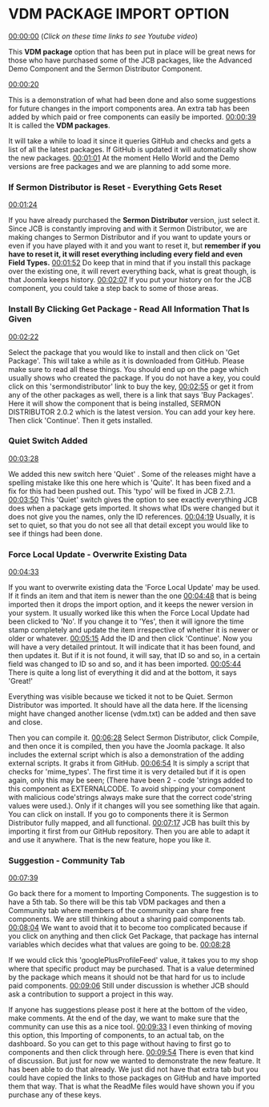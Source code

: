 # VDM PACKAGE IMPORT OPTION

[00:00:00](https://www.youtube.com/watch?v=OHvawooT67s&list=PLQRGFI8XZ_wtGvPQZWBfDzzlERLQgpMRE&t=00h00m00s)
(_Click on these time links to see Youtube video_)

This **VDM package** option that has been put in place will be great news for those who have purchased some of the JCB packages, like the Advanced Demo Component and the Sermon Distributor Component.

[00:00:20](https://www.youtube.com/watch?v=OHvawooT67s&list=PLQRGFI8XZ_wtGvPQZWBfDzzlERLQgpMRE&t=00h00m20s)

This is a demonstration of what had been done and also some suggestions for future changes in the import components area. An extra tab has been added by which paid or free components can easily be imported. [00:00:39](https://www.youtube.com/watch?v=OHvawooT67s&list=PLQRGFI8XZ_wtGvPQZWBfDzzlERLQgpMRE&t=00h00m39s)  It is called the **VDM packages**.

 It will take a while to load it since it queries GitHub and checks and gets a list of all the latest packages.  If GitHub is updated it will automatically show the new packages. [00:01:01](https://www.youtube.com/watch?v=OHvawooT67s&list=PLQRGFI8XZ_wtGvPQZWBfDzzlERLQgpMRE&t=00h01m01s)  At the moment Hello World and the Demo versions are free packages and we are planning to add some more. 

### If Sermon Distributor is Reset - Everything Gets Reset

[00:01:24](https://www.youtube.com/watch?v=OHvawooT67s&list=PLQRGFI8XZ_wtGvPQZWBfDzzlERLQgpMRE&t=00h01m24s)

If you have already purchased the **Sermon Distributor** version, just select it. Since JCB is constantly improving and with it Sermon Distributor, we are making changes to Sermon Distributor and if you want to update yours or even if you have played with it and you want to reset it, but **remember if you have to reset it, it will reset everything including every field and even Field Types.** [00:01:52](https://www.youtube.com/watch?v=OHvawooT67s&list=PLQRGFI8XZ_wtGvPQZWBfDzzlERLQgpMRE&t=00h01m52s) Do keep that in mind that if you install this package over the existing one, it will revert everything back, what is great though, is that Joomla keeps history. [00:02:07](https://www.youtube.com/watch?v=OHvawooT67s&list=PLQRGFI8XZ_wtGvPQZWBfDzzlERLQgpMRE&t=00h02m07s) If you put your history on for the JCB component, you could take a step back to some of those areas.

### Install By Clicking Get Package - Read All Information That Is Given 

[00:02:22](https://www.youtube.com/watch?v=OHvawooT67s&list=PLQRGFI8XZ_wtGvPQZWBfDzzlERLQgpMRE&t=00h02m22s) 

Select the package that you would like to install and then click on 'Get Package'. This will take a while as it is downloaded from GitHub. Please make sure to read all these things.  You should end up on the page which usually shows who created the package. If you do not have a key, you could click on this 'sermondistributor' link to buy the key, [00:02:55](https://www.youtube.com/watch?v=OHvawooT67s&list=PLQRGFI8XZ_wtGvPQZWBfDzzlERLQgpMRE&t=00h02m55s) or get it from any of the other packages as well, there is a link that says 'Buy Packages'. Here it will show the component that is being installed, SERMON DISTRIBUTOR 2.0.2 which is the latest version. You can add your key here. Then click 'Continue'.  Then it gets installed. 

### Quiet Switch Added

[00:03:28](https://www.youtube.com/watch?v=OHvawooT67s&list=PLQRGFI8XZ_wtGvPQZWBfDzzlERLQgpMRE&t=00h03m28s)

We added this new switch here 'Quiet' . Some of the releases might have a spelling mistake like this one here which is 'Quite'. It has been fixed and a fix for this had been pushed out. This 'typo' will be fixed in JCB 2.7.1. [00:03:50](https://www.youtube.com/watch?v=OHvawooT67s&list=PLQRGFI8XZ_wtGvPQZWBfDzzlERLQgpMRE&t=00h03m50s)  This 'Quiet' switch gives the option to see exactly everything JCB does when a package gets imported. It shows what IDs were changed but it does not give you the names, only the ID references.  [00:04:19](https://www.youtube.com/watch?v=OHvawooT67s&list=PLQRGFI8XZ_wtGvPQZWBfDzzlERLQgpMRE&t=00h04m19s)  Usually, it is set to quiet, so that you do not see all that detail except you would like to see if things had been done.

### Force Local Update - Overwrite Existing Data

[00:04:33](https://www.youtube.com/watch?v=OHvawooT67s&list=PLQRGFI8XZ_wtGvPQZWBfDzzlERLQgpMRE&t=00h04m33s)

If you want to overwrite existing data the 'Force Local Update' may be used. If it finds an item and that item is newer than the one [00:04:48](https://www.youtube.com/watch?v=OHvawooT67s&list=PLQRGFI8XZ_wtGvPQZWBfDzzlERLQgpMRE&t=00h04m48s) that is being imported then it drops the import option, and it keeps the newer version in your system. It usually worked like this when the Force Local Update had been clicked to 'No'. If you change it to 'Yes', then it will ignore the time stamp completely and update the item irrespective of whether it is newer or older or whatever. [00:05:15](https://www.youtube.com/watch?v=OHvawooT67s&list=PLQRGFI8XZ_wtGvPQZWBfDzzlERLQgpMRE&t=00h05m15s) Add the ID and then  click 'Continue'. Now you will have a very detailed printout. It will indicate that it has been found, and then updates it. But if it is not found, it will say, that ID so and so, in a certain field was changed to ID so and so, and it has been imported. [00:05:44](https://www.youtube.com/watch?v=OHvawooT67s&list=PLQRGFI8XZ_wtGvPQZWBfDzzlERLQgpMRE&t=00h05m44s)  There is quite a long list of everything it did and at the bottom, it says 'Great!' 

Everything was visible because we ticked it not to be Quiet. Sermon Distributor was imported. It should have all the data here. If the licensing might have changed another license (vdm.txt) can be added and then save and close. 

Then you can compile it. [00:06:28](https://www.youtube.com/watch?v=OHvawooT67s&list=PLQRGFI8XZ_wtGvPQZWBfDzzlERLQgpMRE&t=00h06m28s) Select Sermon Distributor, click Compile, and then once it is compiled, then you have the Joomla package. It also includes the external script which is also a demonstration of the adding external scripts. It grabs it from GitHub. [00:06:54](https://www.youtube.com/watch?v=OHvawooT67s&list=PLQRGFI8XZ_wtGvPQZWBfDzzlERLQgpMRE&t=00h06m54s) It is simply a script that checks for 'mime_types'. The first time it is very detailed but if it is open again, only this may be seen; (There have been 2 - code 'strings added to this component as EXTERNALCODE. To avoid shipping your component with malicious code'strings always make sure that the correct code'string values were used.).  Only if it changes will you see something like that again. You can click on install. If you go to components there it is Sermon Distributor fully mapped, and all functional. [00:07:17](https://www.youtube.com/watch?v=OHvawooT67s&list=PLQRGFI8XZ_wtGvPQZWBfDzzlERLQgpMRE&t=00h07m17s)  JCB has built this by importing it first from our GitHub repository. Then you are able to adapt it and use it anywhere. That is the new feature, hope you like it.

### Suggestion - Community Tab

[00:07:39](https://www.youtube.com/watch?v=OHvawooT67s&list=PLQRGFI8XZ_wtGvPQZWBfDzzlERLQgpMRE&t=00h07m39s)

Go back there for a moment to Importing Components. The suggestion is to have a 5th tab. So there will be this tab VDM packages and then a Community tab where members of the community can share free components. We are still thinking about a sharing paid components tab. [00:08:04](https://www.youtube.com/watch?v=OHvawooT67s&list=PLQRGFI8XZ_wtGvPQZWBfDzzlERLQgpMRE&t=00h08m04s) We want to avoid that it to become too complicated because if you click on anything and then click Get Package, that package has internal variables which decides what that values are going to be. [00:08:28](https://www.youtube.com/watch?v=OHvawooT67s&list=PLQRGFI8XZ_wtGvPQZWBfDzzlERLQgpMRE&t=00h08m28s)

If we would click this 'googlePlusProfileFeed' value, it takes you to my shop where that specific product may be purchased. That is a value determined by the package which means it should not be that hard for us to include paid components.  [00:09:06](https://www.youtube.com/watch?v=OHvawooT67s&list=PLQRGFI8XZ_wtGvPQZWBfDzzlERLQgpMRE&t=00h09m06s) Still under discussion is whether JCB should ask a contribution to support a project in this way.   

If anyone has suggestions please post it here at the bottom of the video, make comments. At the end of the day, we want to make sure that the community can use this as a nice tool. [00:09:33](https://www.youtube.com/watch?v=OHvawooT67s&list=PLQRGFI8XZ_wtGvPQZWBfDzzlERLQgpMRE&t=00h09m33s)  I even thinking of moving this option, this  Importing of components, to an actual tab, on the dashboard. So you can get to this page without having to first go to components and then click through here. [00:09:54](https://www.youtube.com/watch?v=OHvawooT67s&list=PLQRGFI8XZ_wtGvPQZWBfDzzlERLQgpMRE&t=00h09m54s) There is even that kind of discussion. But just for now we wanted to demonstrate the new feature. It has been able to do that already. We just did not have that extra tab but you could have copied the links to those packages on GitHub and have imported them that way. That is what the ReadMe files would have shown you if you purchase any of these keys.